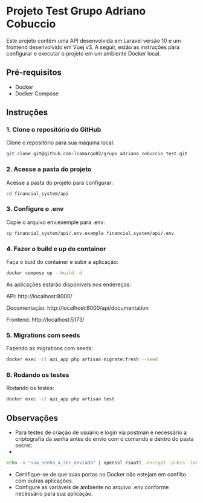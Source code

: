 # Projeto Test Grupo Adriano Cobuccio

Este projeto contém uma API desenvolvida em Laravel versão 10 e um frontend desenvolvido em Vuej v3. A seguir, estão as instruções para configurar e executar o projeto em um ambiente Docker local.

## Pré-requisitos

- Docker
- Docker Compose

## Instruções

### 1. Clone o repositório do GitHub

Clone o repositório para sua máquina local:

```bash
git clone git@github.com:lcamargo82/grupo_adriano_cobuccio_test.git
```

### 2. Acesse a pasta do projeto

Acesse a pasta do projeto para configurar:

```bash
cd financial_system/api
```

### 3. Configure o .env

Copie o arquivo env.exemple para .env:

```bash
cp financial_system/api/.env.example financial_system/api/.env
```

### 4. Fazer o build e up do container

Faça o buid do container e subir a aplicação:

```bash
docker compose up --build -d
```

As aplicações estarão disponíveis nos endereços:

API: http://localhost:8000/

Documentação: http://localhost:8000/api/documentation

Frontend: http://localhost:5173/

### 5. Migrations com seeds

Fazendo as migrations com seeds:

```bash
docker exec -it api_app php artisan migrate:fresh --seed
```

### 6. Rodando os testes

Rodando os testes:

```bash
docker exec -it api_app php artisan test
```

## Observações
- Para testes de criação de usuário e login via postman é necessário a criptografia da senha antes do envio com o comando e dentro do pasta secret:
- 
```bash
echo -n "sua_senha_a_ser_enviada" | openssl rsautl -encrypt -pubin -inkey public.pem | base64
```

- Certifique-se de que suas portas no Docker não estejam em conflito com outras aplicações.
- Configure as variáveis de ambiente no arquivo .env conforme necessário para sua aplicação.